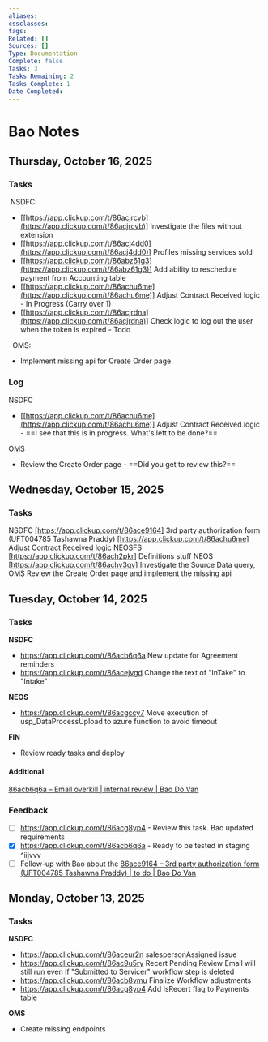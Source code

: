 ```yaml
---
aliases:
cssclasses:
tags:
Related: []
Sources: []
Type: Documentation
Complete: false
Tasks: 3
Tasks Remaining: 2
Tasks Complete: 1
Date Completed:
---
```

# Bao Notes
## Thursday, October 16, 2025
### Tasks

 NSDFC:  

- [[https://app.clickup.com/t/86acjrcvb](https://app.clickup.com/t/86acjrcvb)] Investigate the files without extension
- [[https://app.clickup.com/t/86acj4dd0](https://app.clickup.com/t/86acj4dd0)] Profiles missing services sold
- [[https://app.clickup.com/t/86abz61g3](https://app.clickup.com/t/86abz61g3)] Add ability to reschedule payment from Accounting table
- [[https://app.clickup.com/t/86achu6me](https://app.clickup.com/t/86achu6me)] Adjust Contract Received logic - In Progress (Carry over 1)
- [[https://app.clickup.com/t/86acjrdna](https://app.clickup.com/t/86acjrdna)] Check logic to log out the user when the token is expired - Todo

  OMS:  

- Implement missing api for Create Order page

### Log

NSDFC  
- [[https://app.clickup.com/t/86achu6me](https://app.clickup.com/t/86achu6me)] Adjust Contract Received logic - ==I see that this is in progress. What's left to be done?==

OMS  
- Review the Create Order page - ==Did you get to review this?==

## Wednesday, October 15, 2025
### Tasks

NSDFC
[https://app.clickup.com/t/86ace9164] 3rd party authorization form (UFT004785  Tashawna Praddy)
[https://app.clickup.com/t/86achu6me] Adjust Contract Received logic
NEOSFS
[https://app.clickup.com/t/86ach2pkr] Definitions stuff
NEOS
[https://app.clickup.com/t/86achv3qv] Investigate the Source Data query,
OMS
Review the Create Order page and implement the missing api

## Tuesday, October 14, 2025

### Tasks

**NSDFC**  
- https://app.clickup.com/t/86acb6q6a New update for Agreement reminders
- https://app.clickup.com/t/86acejvgd Change the text of "InTake" to "Intake"

**NEOS**
- https://app.clickup.com/t/86acgccy7 Move execution of usp_DataProcessUpload to azure function to avoid timeout

**FIN**  
- Review ready tasks and deploy  

#### Additional

[86acb6q6a – Email overkill | internal review | Bao Do Van](https://app.clickup.com/t/86acb6q6a)

### Feedback

- [ ] https://app.clickup.com/t/86acg8yp4 - Review this task. Bao updated requirements
- [x] https://app.clickup.com/t/86acb6q6a - Ready to be tested in staging ^iijvvv
- [ ] Follow-up with Bao about the [86ace9164 – 3rd party authorization form (UFT004785  Tashawna Praddy) | to do | Bao Do Van](https://app.clickup.com/t/86ace9164)

## Monday, October 13, 2025

### Tasks

**NSDFC**  
- https://app.clickup.com/t/86aceur2n salespersonAssigned issue
- https://app.clickup.com/t/86ac9u5ry Recert Pending Review Email will still run even if "Submitted to Servicer" workflow step is deleted
- https://app.clickup.com/t/86acb8vmu Finalize Workflow adjustments
- https://app.clickup.com/t/86acg8yp4 Add IsRecert flag to Payments table

**OMS** 
- Create missing endpoints